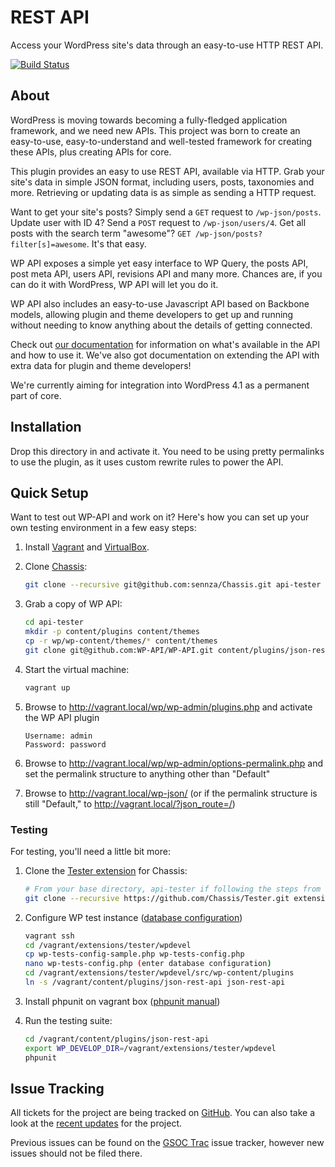 # REST API

Access your WordPress site's data through an easy-to-use HTTP REST API.

[![Build Status](https://travis-ci.org/WP-API/WP-API.png?branch=master)](https://travis-ci.org/WP-API/WP-API)

## About

WordPress is moving towards becoming a fully-fledged application framework, and
we need new APIs. This project was born to create an easy-to-use,
easy-to-understand and well-tested framework for creating these APIs, plus
creating APIs for core.

This plugin provides an easy to use REST API, available via HTTP. Grab your
site's data in simple JSON format, including users, posts, taxonomies and more.
Retrieving or updating data is as simple as sending a HTTP request.

Want to get your site's posts? Simply send a `GET` request to `/wp-json/posts`.
Update user with ID 4? Send a `POST` request to `/wp-json/users/4`. Get all
posts with the search term "awesome"? `GET /wp-json/posts?filter[s]=awesome`.
It's that easy.

WP API exposes a simple yet easy interface to WP Query, the posts API, post meta
API, users API, revisions API and many more. Chances are, if you can do it with
WordPress, WP API will let you do it.

WP API also includes an easy-to-use Javascript API based on Backbone models,
allowing plugin and theme developers to get up and running without needing to
know anything about the details of getting connected.

Check out [our documentation][docs] for information on what's available in the
API and how to use it. We've also got documentation on extending the API with
extra data for plugin and theme developers!

We're currently aiming for integration into WordPress 4.1 as a permanent part of
core.


## Installation

Drop this directory in and activate it. You need to be using pretty permalinks
to use the plugin, as it uses custom rewrite rules to power the API.


## Quick Setup

Want to test out WP-API and work on it? Here's how you can set up your own
testing environment in a few easy steps:

1. Install [Vagrant](http://vagrantup.com/) and [VirtualBox](https://www.virtualbox.org/).
2. Clone [Chassis](https://github.com/sennza/Chassis):

   ```bash
   git clone --recursive git@github.com:sennza/Chassis.git api-tester
   ```

3. Grab a copy of WP API:

   ```bash
   cd api-tester
   mkdir -p content/plugins content/themes
   cp -r wp/wp-content/themes/* content/themes
   git clone git@github.com:WP-API/WP-API.git content/plugins/json-rest-api
   ```

4. Start the virtual machine:

   ```bash
   vagrant up
   ```

5. Browse to http://vagrant.local/wp/wp-admin/plugins.php and activate the WP
API plugin

   ```
   Username: admin
   Password: password
   ```

6. Browse to http://vagrant.local/wp/wp-admin/options-permalink.php and set
the permalink structure to anything other than "Default"

7. Browse to http://vagrant.local/wp-json/ (or if the permalink structure is
still "Default," to http://vagrant.local/?json_route=/)


### Testing

For testing, you'll need a little bit more:

1. Clone the [Tester extension](https://github.com/Chassis/Tester) for Chassis:

   ```bash
   # From your base directory, api-tester if following the steps from before
   git clone --recursive https://github.com/Chassis/Tester.git extensions/tester
   ```

2. Configure WP test instance ([database configuration](https://github.com/Chassis/Chassis#mysql-database-1))

   ```bash
   vagrant ssh
   cd /vagrant/extensions/tester/wpdevel
   cp wp-tests-config-sample.php wp-tests-config.php
   nano wp-tests-config.php (enter database configuration)
   cd /vagrant/extensions/tester/wpdevel/src/wp-content/plugins
   ln -s /vagrant/content/plugins/json-rest-api json-rest-api
   ```

3. Install phpunit on vagrant box ([phpunit manual](http://phpunit.de/manual/current/en/installation.html))

4. Run the testing suite:

   ```bash
   cd /vagrant/content/plugins/json-rest-api
   export WP_DEVELOP_DIR=/vagrant/extensions/tester/wpdevel
   phpunit
   ```


## Issue Tracking

All tickets for the project are being tracked on [GitHub][]. You can also take a
look at the [recent updates][] for the project.

Previous issues can be found on the [GSOC Trac][] issue tracker, however new
issues should not be filed there.

[docs]: http://wp-api.org/
[GitHub]: https://github.com/WP-API/WP-API
[GSOC Trac]: https://gsoc.trac.wordpress.org/query?component=JSON+REST+API
[recent updates]: http://make.wordpress.org/core/tag/json-api/
